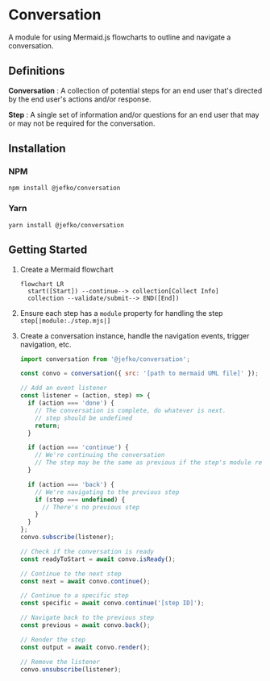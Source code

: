 # Conversation

A module for using Mermaid.js flowcharts to outline and navigate a conversation.

## Definitions

**Conversation**
: A collection of potential steps for an end user that's directed by the end user's actions and/or response.

**Step**
: A single set of information and/or questions for an end user that may or may not be required for the conversation.

## Installation

### NPM

`npm install @jefko/conversation`

### Yarn

`yarn install @jefko/conversation`

## Getting Started

1. Create a Mermaid flowchart

   ```mermaid
   flowchart LR
     start([Start]) --continue--> collection[Collect Info]
     collection --validate/submit--> END([End])
   ```

2. Ensure each step has a `module` property for handling the step
   `step[|module:./step.mjs|]`

3. Create a conversation instance, handle the navigation events, trigger navigation, etc.

   ```javascript
   import conversation from '@jefko/conversation';

   const convo = conversation({ src: '[path to mermaid UML file]' });

   // Add an event listener
   const listener = (action, step) => {
     if (action === 'done') {
       // The conversation is complete, do whatever is next.
       // step should be undefined
       return;
     }

     if (action === 'continue') {
       // We're continuing the conversation
       // The step may be the same as previous if the step's module returns false for isComplete().
     }

     if (action === 'back') {
       // We're navigating to the previous step
       if (step === undefined) {
         // There's no previous step
       }
     }
   };
   convo.subscribe(listener);

   // Check if the conversation is ready
   const readyToStart = await convo.isReady();

   // Continue to the next step
   const next = await convo.continue();

   // Continue to a specific step
   const specific = await convo.continue('[step ID]');

   // Navigate back to the previous step
   const previous = await convo.back();

   // Render the step
   const output = await convo.render();

   // Remove the listener
   convo.unsubscribe(listener);
   ```
